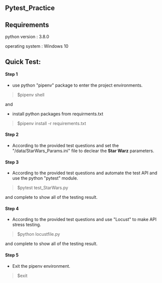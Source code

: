 Pytest_Practice
---

Requirements
---
python version : 3.8.0

operating system : Windows 10



Quick Test:
---

#### Step 1

+ use python "pipenv" package to enter the project environments.

>$pipenv shell

and

+ install python packages from requirments.txt

>$pipenv install -r requirements.txt


#### Step 2

+ According to the provided test questions and set the "/data/StarWars_Params.ini" file to declear the **Star Warz** parameters.

#### Step 3

+ According to the provided test questions and automate the test API and use the python "pytest" module.

>$pytest test_StarWars.py

and complete to show all of the testing result.

#### Step 4

+ According to the provided test questions and use "Locust" to make API stress testing.

>$python locustfile.py

and complete to show all of the testing result.

#### Step 5

+ Exit the pipenv environment.

>$exit